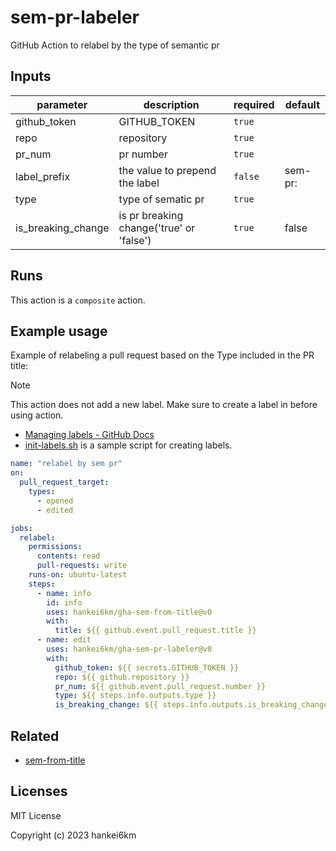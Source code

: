 # sem-pr-labeler

GitHub Action to relabel by the type of semantic pr

<!-- INSERT -->

## Inputs

| parameter | description | required | default |
| --- | --- | --- | --- |
| github_token | GITHUB_TOKEN | `true` |  |
| repo | repository | `true` |  |
| pr_num | pr number | `true` |  |
| label_prefix | the value to prepend the label | `false` | sem-pr:  |
| type | type of sematic pr | `true` |  |
| is_breaking_change | is pr breaking change('true' or 'false') | `true` | false |


## Runs

This action is a `composite` action.



## Example usage

Example of relabeling a pull request based on the Type included in the PR title:

> [!NOTE]
>
> This action does not add a new label. Make sure to create a label in before using action.
>
> - [Managing labels - GitHub Docs](https://docs.github.com/en/issues/using-labels-and-milestones-to-track-work/managing-labels)
> - [init-labels.sh](scripts/init-labels.sh) is a sample script for creating labels.

```yaml
name: "relabel by sem pr"
on:
  pull_request_target:
    types:
      - opened
      - edited

jobs:
  relabel:
    permissions:
      contents: read
      pull-requests: write
    runs-on: ubuntu-latest
    steps:
      - name: info
        id: info
        uses: hankei6km/gha-sem-from-title@v0
        with:
          title: ${{ github.event.pull_request.title }}
      - name: edit
        uses: hankei6km/gha-sem-pr-labeler@v0
        with:
          github_token: ${{ secrets.GITHUB_TOKEN }}
          repo: ${{ github.repository }}
          pr_num: ${{ github.event.pull_request.number }}
          type: ${{ steps.info.outputs.type }}
          is_breaking_change: ${{ steps.info.outputs.is_breaking_change }}
```

## Related

- [sem-from-title](https://github.com/hankei6km/gha-sem-from-title)

## Licenses

MIT License

Copyright (c) 2023 hankei6km
